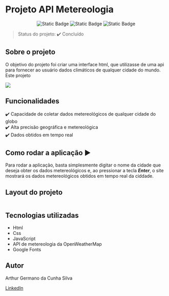 # Projeto API Metereologia
<p align="center">
 <img alt="Static Badge" src="https://img.shields.io/badge/JavaScript-yellow">
 <img alt="Static Badge" src="https://img.shields.io/badge/Html-red">
 <img alt="Static Badge" src="https://img.shields.io/badge/Css-blue">
</p>

> Status do projeto: :heavy_check_mark: Concluído

## Sobre o projeto
O objetivo do projeto foi criar uma interface html, que utilizasse de uma api para fornecer ao usuário dados climáticos de qualquer cidade do mundo. Este projeto



[![](https://mermaid.ink/img/pako:eNqFkc9OwkAQxl9lMydNCuk_2tKDCVBADiYG0YMth007SCPt4u5WxbYPYzz4ILyY21YTEg_sYTM732--meyUELMEwYfNjr3FW8olWQVRTtQZhYtcID9-H78YSSiJ04QmuCa93lXF8aVAISsyvlii2DMhaYOMbheXXfG4wcikHAnB4pT-mjChKHXXHTRpvYyKBOEKsz1yKgtO16eiWZFpeJ91rU8FqyKz8AF3rBtLeZNXzCX7hYK2_7xcomQ8_996ekafndHnrX4dBk2OZOoDeBtRRgpRHD952kzSsKBBhjyjaaJ-uWwyEcgtZhiBr8KE8ucIorxWHC0kuzvkMfiSF6hBsU-oxCClT5xm4G_oTqgsJqma6aZbW7s9DfY0f2Qs-ytUT_BLeAff9Iy-PjB0e2BYnmuZjqPBAXzH7Ou2rZtD23QsZ-i5g1qDj9ZB77uKNWzP9WzHclVh_QPAaq3F?type=png)](https://mermaid.live/edit#pako:eNqFkc9OwkAQxl9lMydNCuk_2tKDCVBADiYG0YMth007SCPt4u5WxbYPYzz4ILyY21YTEg_sYTM732--meyUELMEwYfNjr3FW8olWQVRTtQZhYtcID9-H78YSSiJ04QmuCa93lXF8aVAISsyvlii2DMhaYOMbheXXfG4wcikHAnB4pT-mjChKHXXHTRpvYyKBOEKsz1yKgtO16eiWZFpeJ91rU8FqyKz8AF3rBtLeZNXzCX7hYK2_7xcomQ8_996ekafndHnrX4dBk2OZOoDeBtRRgpRHD952kzSsKBBhjyjaaJ-uWwyEcgtZhiBr8KE8ucIorxWHC0kuzvkMfiSF6hBsU-oxCClT5xm4G_oTqgsJqma6aZbW7s9DfY0f2Qs-ytUT_BLeAff9Iy-PjB0e2BYnmuZjqPBAXzH7Ou2rZtD23QsZ-i5g1qDj9ZB77uKNWzP9WzHclVh_QPAaq3F)

## Funcionalidades
:heavy_check_mark: Capacidade de coletar dados metereológicos de qualquer cidade do globo <br>
:heavy_check_mark:  Alta precisão geográfica e metereológica <br>
:heavy_check_mark: Dados obtidos em tempo real


## Como rodar a aplicação :arrow_forward:
Para rodar a aplicação, basta simplesmente digitar o nome da cidade que deseja obter os dados metereológicos e, ao pressionar a tecla <i><strong>Enter</strong></i>, o site mostrará os dados metereológicos obtidos em tempo real da ciddade.







## Layout do projeto
<img src ="">


## Tecnologias utilizadas
  * Html
  * Css
  * JavaScript
  * API de metereologia da OpenWeatherMap
  * Google Fonts


## Autor
Arthur Germano da Cunha Silva

[LinkedIn](https://www.linkedin.com/in/arthur-germano-72000a271/)
